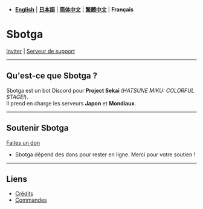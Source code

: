 - [**English**](README.md) | [**日本語**](README_jp.md) | [**简体中文**](README_zh.md) | [**繁體中文**](README_zh-tw.md) | **Français**

# **Sbotga**

[Inviter](https://discord.com/oauth2/authorize?client_id=1322253224799109281) | [Serveur de support](https://discord.gg/JKANSRGPNW)

---

## **Qu'est-ce que Sbotga ?**  
Sbotga est un bot Discord pour **Project Sekai** (*HATSUNE MIKU: COLORFUL STAGE!*).  
Il prend en charge les serveurs **Japon** et **Mondiaux**.

---

## **Soutenir Sbotga**  
[Faites un don](https://ko-fi.com/uselessyum)  
- Sbotga dépend des dons pour rester en ligne. Merci pour votre soutien !

---

## **Liens**  
- [Crédits](fr/CREDITS.md)  
- [Commandes](fr/COMMANDS.md)
